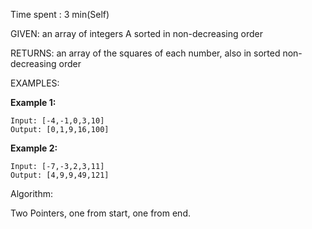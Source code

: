 Time spent :  3 min(Self)

GIVEN: an array of integers A sorted in non-decreasing order

RETURNS: an array of the squares of each number, also in sorted non-decreasing order

EXAMPLES:

**Example 1:**

```
Input: [-4,-1,0,3,10]
Output: [0,1,9,16,100]
```

**Example 2:**

```
Input: [-7,-3,2,3,11]
Output: [4,9,9,49,121]
```

Algorithm:

Two Pointers, one from start, one from end.